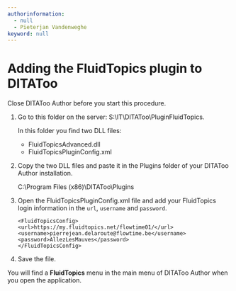 ```yaml
---
authorinformation:
  - null
  - Pieterjan Vandenweghe
keyword: null
---
```


# Adding the FluidTopics plugin to DITAToo

Close DITAToo Author before you start this procedure.

1. Go to this folder on the server: S:\IT\DITAToo\PluginFluidTopics.

   In this folder you find two DLL files:

   * FluidTopicsAdvanced.dll
   * FluidTopicsPluginConfig.xml

2. Copy the two DLL files and paste it in the Plugins folder of your DITAToo Author installation.

   C:\Program Files \(x86\)\DITAToo\Plugins

3. Open the FluidTopicsPluginConfig.xml file and add your FluidTopics login information in the `url`, `username` and `password`.

   ```text
   <FluidTopicsConfig>
   <url>https://my.fluidtopics.net/flowtime01/</url>
   <username>pierrejean.delaroute@flowtime.be</username>
   <password>AllezLesMauves</password>
   </FluidTopicsConfig>
   ```

4. Save the file.

You will find a **FluidTopics** menu in the main menu of DITAToo Author when you open the application.

